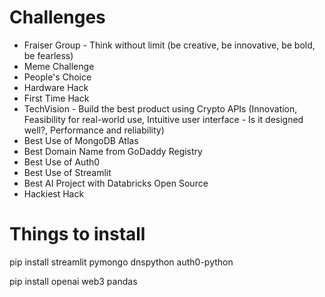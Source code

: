 # Challenges

- Fraiser Group - Think without limit (be creative, be innovative, be bold, be fearless)
- Meme Challenge
- People's Choice
- Hardware Hack
- First Time Hack
- TechVision - Build the best product using Crypto APIs (Innovation, Feasibility for real-world use, Intuitive user interface - Is it designed well?, Performance and reliability)
- Best Use of MongoDB Atlas
- Best Domain Name from GoDaddy Registry
- Best Use of Auth0 
- Best Use of Streamlit
- Best AI Project with Databricks Open Source
- Hackiest Hack


# Things to install
pip install streamlit pymongo dnspython auth0-python

pip install openai web3 pandas
